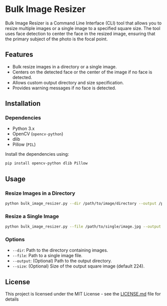 
# Bulk Image Resizer

Bulk Image Resizer is a Command Line Interface (CLI) tool that allows you to resize multiple images or a single image to a specified square size. The tool uses face detection to center the face in the resized image, ensuring that the primary subject of the photo is the focal point.

## Features
- Bulk resize images in a directory or a single image.
- Centers on the detected face or the center of the image if no face is detected.
- Allows custom output directory and size specification.
- Provides warning messages if no face is detected.

## Installation

### Dependencies
- Python 3.x
- OpenCV (`opencv-python`)
- dlib
- Pillow (`PIL`)

Install the dependencies using:

```bash
pip install opencv-python dlib Pillow
```

## Usage

### Resize Images in a Directory
```bash
python bulk_image_resizer.py --dir /path/to/image/directory --output /path/to/output/directory --size 224
```

### Resize a Single Image
```bash
python bulk_image_resizer.py --file /path/to/single/image.jpg --output /path/to/output/directory --size 224
```

### Options
- `--dir`: Path to the directory containing images.
- `--file`: Path to a single image file.
- `--output`: (Optional) Path to the output directory.
- `--size`: (Optional) Size of the output square image (default 224).

## License
This project is licensed under the MIT License - see the [LICENSE.md](LICENSE.md) file for details
